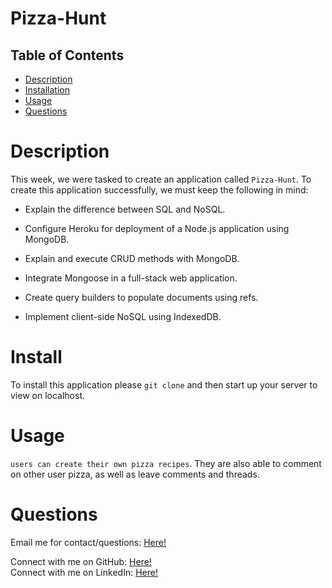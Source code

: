 # Pizza-Hunt

  ## Table of Contents
  - [Description](#Description)
  - [Installation](#Install)
  - [Usage](#Usage)
  - [Questions](#Questions)

# Description
This week, we were tasked to create an application called `Pizza-Hunt`. To create this application successfully, we must keep the following in mind:

- Explain the difference between SQL and NoSQL.

- Configure Heroku for deployment of a Node.js application using MongoDB.

- Explain and execute CRUD methods with MongoDB.

- Integrate Mongoose in a full-stack web application.

- Create query builders to populate documents using refs.

- Implement client-side NoSQL using IndexedDB.



# Install
To install this application please `git clone` and then start up your server to view on localhost.
 
 
# Usage
`users can create their own pizza recipes`. They are also able to comment on other user pizza, as well as leave comments and threads.



# Questions

Email me for contact/questions: [Here!](leah.fox7@gmail.com)

Connect with me on GitHub: [Here!](https://github.com/LF56)
<br>
Connect with me on LinkedIn: [Here!](https://www.linkedin.com/in/leah-fox-37963b1a2/)
